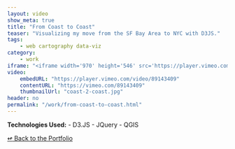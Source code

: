 ```yaml
---
layout: video
show_meta: true
title: "From Coast to Coast"
teaser: "Visualizing my move from the SF Bay Area to NYC with D3JS."
tags:
    - web cartography data-viz 
category:
    - work
iframe: "<iframe width='970' height='546' src='https://player.vimeo.com/video/89143409' frameborder='0' allowfullscreen></iframe>"
video:
    embedURL: "https://player.vimeo.com/video/89143409"
    contentURL: "https://vimeo.com/89143409"
    thumbnailUrl: "coast-2-coast.jpg"
header: no
permalink: "/work/from-coast-to-coast.html"
---
```




<strong>Technologies Used:</strong>  - D3.JS  - JQuery  - QGIS 



[<span class="back-arrow">&#8619;</span> Back to the Portfolio](/work/)